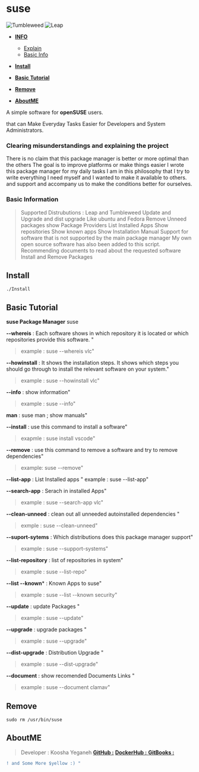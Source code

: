 # suse

![Tumbleweed](https://www.opensuse.org/build/images/opensuse-regular-release-icon.svg)
![Leap](https://www.opensuse.org/build/images/opensuse-regular-release-icon.svg)

- [**INFO**]()
    - [Explain]()
    - [Basic Info]()

- [**Install**]()
- [**Basic Tutorial**]()
- [**Remove**]()
- [**AboutME**]()


A simple software for **openSUSE** users.

that can Make Everyday Tasks Easier for Developers and System Administrators.


 ### Clearing misunderstandings and explaining the project   

There is no claim that this package manager is better or more optimal than the others
The goal is to improve platforms or make things easier
I wrote this package manager for my daily tasks I am in this philosophy that 
I try to write everything I need myself and I wanted to make it available to others.
and support and accompany us to make the conditions better for ourselves.

### Basic Information

> Supported Distrubutions : Leap and Tumbleweed
> Update and Upgrade and dist upgrade Like ubuntu and Fedora
> Remove Unneed packages
> show Package Providers
> List Installed Apps
> Show repositories
> Show known apps
> Show Installation Manual
> Support for software that is not supported by the main package manager
> My own open source software has also been added to this script.
> Recommending documents to read about the requested software
> Install and Remove Packages



## Install

```
./Install
```

## Basic Tutorial

**suse Package Manager**
suse <command>  


**--whereis** <appname>: Each software shows in which repository it is located or which repositories provide this software. "
> example : suse --whereis vlc"


**--howinstall** <appname>: It shows the installation steps. It shows which steps you should go through to install the relevant software on your system."  
> example : suse --howinstall vlc"


**--info** : show information"
> example : suse --info"

**man** : suse man ; show manuals"

**--install** : use this command to install a software"
> exapmle : suse install vscode"

**--remove** <appname> : use this command to remove a software and try to remove dependencies"
> example: suse --remove"

**--list-app** : List Installed apps "
example : suse --list-app"

**--search-app** <appname>: Serach in installed Apps"
> example : suse --search-app vlc"

**--clean-unneed** : clean out all unneeded autoinstalled dependencies "
> exmple : suse --clean-unneed"

**--suport-sytems** : Which distributions does this package manager support"
> example : suse --support-systems"

**--list-repository** : list of repositories in system" 
> example : suse --list-repo"

**--list --known*** <app name> : Known Apps to suse" 
> example : suse --list --known security"

**--update** : update Packages "
> example : suse --update"

**--upgrade** : upgrade packages "
> example : suse --upgrade"

**--dist-upgrade** : Distribution Upgrade "
> example : suse --dist-upgrade"

**--document** : show recomended Documents Links "
> example : suse --document clamav"


## Remove 

```
sudo rm /usr/bin/suse
```

## AboutME

> Developer : Koosha Yeganeh
> [**GitHub :**](https://github.com/KooshaYeganeh)
> [**DockerHub :** ](https://hub.docker.com/u/kooshakooshadv)
> [**GitBooks :** ](kooshayeganeh.gitbook.io)
```diff
! and Some More $yellow :) "
```

